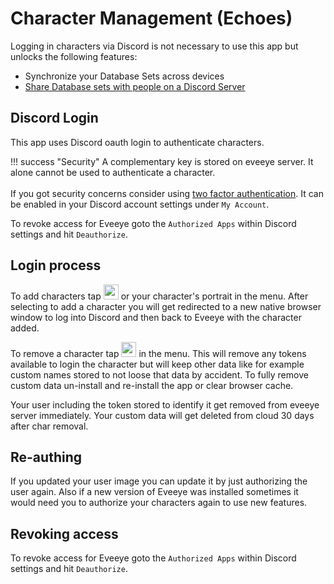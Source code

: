 # Character Management (Echoes)
Logging in characters via Discord is not necessary to use this app but unlocks the following features:

 - Synchronize your Database Sets across devices
 - [Share Database sets with people on a Discord Server](https://eveeye.readthedocs.io/en/latest/data/ee-database-sharing/)

## Discord Login 
This app uses Discord oauth login to authenticate characters. 

!!! success "Security"
    A complementary key is stored on eveeye server. It alone cannot be used to authenticate a character.<br><br>If you got security concerns consider using [two factor authentication](https://support.discord.com/hc/en-us/articles/219576828-Setting-up-Two-Factor-Authentication). It can be enabled in your Discord account settings under `My Account`.

To revoke access for Eveeye goto the `Authorized Apps` within Discord settings and hit `Deauthorize`.

## Login process
To add characters tap <img src="https://raw.githubusercontent.com/Risingson/eedocs/master/docs/images/User-100_26_100_off.png" width="24" height="24" > or your character's portrait in the menu. After selecting to add a character you will get redirected to a new native browser window to log into Discord and then back to Eveeye with the character added. 

To remove a character tap <img src="https://raw.githubusercontent.com/Risingson/eedocs/master/docs/images/Minus-100_b.png" width="24" height="24" > in the menu. This will remove any tokens available to login the character but will keep other data like for example custom names stored to not loose that data by accident. To fully remove custom data un-install and re-install the app or clear browser cache.

Your user including the token stored to identify it get removed from eveeye server immediately. Your custom data will get deleted from cloud 30 days after char removal.

## Re-authing
If you updated your user image you can update it by just authorizing the user again. Also if a new version of Eveeye was installed sometimes it would need you to authorize your characters again to use new features.

## Revoking access
To revoke access for Eveeye goto the `Authorized Apps` within Discord settings and hit `Deauthorize`.

<!--stackedit_data:
eyJoaXN0b3J5IjpbMTAxNzQ0MDk4NywtMTQwMTA5ODY1LC05MD
cyMTQwNzIsLTEzMTg4MzM2MDEsMjkxNjk1NjIsMTIxNDkzMzY5
N119
-->